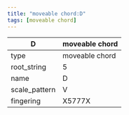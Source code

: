 ```yaml
---
title: "moveable chord:D"
tags: [moveable chord]
---
```


|D|moveable chord|
|---|---|
|type|moveable chord|
|root_string|5|
|name|D|
|scale_pattern|V|
|fingering|X5777X|


